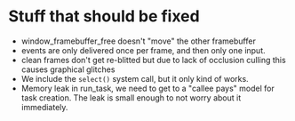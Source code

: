 # Stuff that should be fixed

* window_framebuffer_free doesn't "move" the other framebuffer
* events are only delivered once per frame, and then only one input. 
* clean frames don't get re-blitted but due to lack of occlusion culling this causes graphical glitches
* We include the `select()` system call, but it only kind of works.
* Memory leak in run_task, we need to get to a "callee pays" model for task creation. The leak is small enough to not worry about it immediately.

